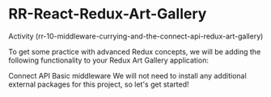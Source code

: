 # RR-React-Redux-Art-Gallery

Activity (rr-10-middleware-currying-and-the-connect-api-redux-art-gallery)

To get some practice with advanced Redux concepts, we will be adding the following functionality to your Redux Art Gallery application:

Connect API
Basic middleware
We will not need to install any additional external packages for this project, so let's get started!
